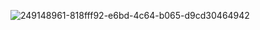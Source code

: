 ![249148961-818fff92-e6bd-4c64-b065-d9cd30464942](https://github.com/iadarshrawat/iadarshrawat/assets/121751042/a2ddddff-bef3-4c2c-afcc-b2e0909008b2)
